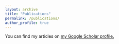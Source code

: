 ```yaml
---
layout: archive
title: "Publications"
permalink: /publications/
author_profile: true
---
```



  You can find my articles on <u><a href="https://scholar.google.com/citations?user=WfpSfMAAAAAJ&hl=en">my Google Scholar profile</a>.</u>
